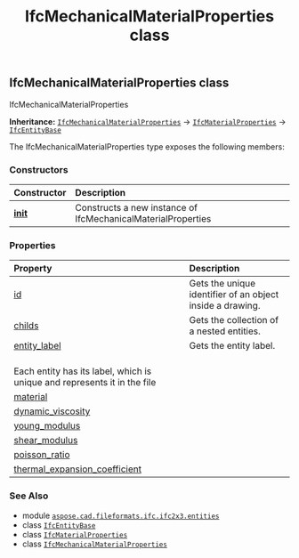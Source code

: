 ﻿---
title: IfcMechanicalMaterialProperties class
second_title: Aspose.CAD for Python via .NET API References
description: 
type: docs
weight: 3180
url: /python-net/aspose.cad.fileformats.ifc.ifc2x3.entities/ifcmechanicalmaterialproperties/
is_root: false
---

## IfcMechanicalMaterialProperties class

IfcMechanicalMaterialProperties



**Inheritance:** [`IfcMechanicalMaterialProperties`](/cad/python-net/aspose.cad.fileformats.ifc.ifc2x3.entities/ifcmechanicalmaterialproperties) → 
[`IfcMaterialProperties`](/cad/python-net/aspose.cad.fileformats.ifc.ifc2x3.entities/ifcmaterialproperties) → 
[`IfcEntityBase`](/cad/python-net/aspose.cad.fileformats.ifc/ifcentitybase)



The IfcMechanicalMaterialProperties type exposes the following members:

### Constructors
| Constructor | Description |
| :- | :- |
| [__init__](/cad/python-net/aspose.cad.fileformats.ifc.ifc2x3.entities/ifcmechanicalmaterialproperties/__init__/#) | Constructs a new instance of IfcMechanicalMaterialProperties |


### Properties
| Property | Description |
| :- | :- |
| [id](/cad/python-net/aspose.cad.fileformats.ifc.ifc2x3.entities/ifcmechanicalmaterialproperties/id) | Gets the unique identifier of an object inside a drawing. |
| [childs](/cad/python-net/aspose.cad.fileformats.ifc.ifc2x3.entities/ifcmechanicalmaterialproperties/childs) | Gets the collection of a nested entities. |
| [entity_label](/cad/python-net/aspose.cad.fileformats.ifc.ifc2x3.entities/ifcmechanicalmaterialproperties/entity_label) | Gets the entity label.<br/>Each entity has its label, which is unique and represents it in the file |
| [material](/cad/python-net/aspose.cad.fileformats.ifc.ifc2x3.entities/ifcmechanicalmaterialproperties/material) |  |
| [dynamic_viscosity](/cad/python-net/aspose.cad.fileformats.ifc.ifc2x3.entities/ifcmechanicalmaterialproperties/dynamic_viscosity) |  |
| [young_modulus](/cad/python-net/aspose.cad.fileformats.ifc.ifc2x3.entities/ifcmechanicalmaterialproperties/young_modulus) |  |
| [shear_modulus](/cad/python-net/aspose.cad.fileformats.ifc.ifc2x3.entities/ifcmechanicalmaterialproperties/shear_modulus) |  |
| [poisson_ratio](/cad/python-net/aspose.cad.fileformats.ifc.ifc2x3.entities/ifcmechanicalmaterialproperties/poisson_ratio) |  |
| [thermal_expansion_coefficient](/cad/python-net/aspose.cad.fileformats.ifc.ifc2x3.entities/ifcmechanicalmaterialproperties/thermal_expansion_coefficient) |  |



### See Also
* module [`aspose.cad.fileformats.ifc.ifc2x3.entities`](..)
* class [`IfcEntityBase`](/cad/python-net/aspose.cad.fileformats.ifc/ifcentitybase)
* class [`IfcMaterialProperties`](/cad/python-net/aspose.cad.fileformats.ifc.ifc2x3.entities/ifcmaterialproperties)
* class [`IfcMechanicalMaterialProperties`](/cad/python-net/aspose.cad.fileformats.ifc.ifc2x3.entities/ifcmechanicalmaterialproperties)
